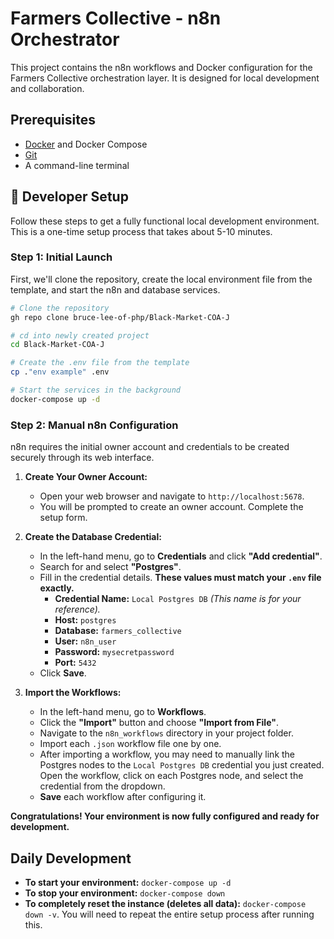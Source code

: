 # Farmers Collective - n8n Orchestrator

This project contains the n8n workflows and Docker configuration for the Farmers Collective orchestration layer. It is designed for local development and collaboration.

## Prerequisites

* [Docker](https://www.docker.com/products/docker-desktop/) and Docker Compose
* [Git](https://git-scm.com/)
* A command-line terminal

## 🚀 Developer Setup

Follow these steps to get a fully functional local development environment. This is a one-time setup process that takes about 5-10 minutes.

### Step 1: Initial Launch

First, we'll clone the repository, create the local environment file from the template, and start the n8n and database services.
```bash
# Clone the repository
gh repo clone bruce-lee-of-php/Black-Market-COA-J
```
```bash
# cd into newly created project
cd Black-Market-COA-J
```
```bash
# Create the .env file from the template
cp ."env example" .env
```
```bash
# Start the services in the background
docker-compose up -d
```
### Step 2: Manual n8n Configuration

n8n requires the initial owner account and credentials to be created securely through its web interface.

1.  **Create Your Owner Account:**
    * Open your web browser and navigate to `http://localhost:5678`.
    * You will be prompted to create an owner account. Complete the setup form.

2.  **Create the Database Credential:**
    * In the left-hand menu, go to **Credentials** and click **"Add credential"**.
    * Search for and select **"Postgres"**.
    * Fill in the credential details. **These values must match your `.env` file exactly.**
        * **Credential Name:** `Local Postgres DB` *(This name is for your reference).*
        * **Host:** `postgres`
        * **Database:** `farmers_collective`
        * **User:** `n8n_user`
        * **Password:** `mysecretpassword`
        * **Port:** `5432`
    * Click **Save**.

3.  **Import the Workflows:**
    * In the left-hand menu, go to **Workflows**.
    * Click the **"Import"** button and choose **"Import from File"**.
    * Navigate to the `n8n_workflows` directory in your project folder.
    * Import each `.json` workflow file one by one.
    * After importing a workflow, you may need to manually link the Postgres nodes to the `Local Postgres DB` credential you just created. Open the workflow, click on each Postgres node, and select the credential from the dropdown.
    * **Save** each workflow after configuring it.

**Congratulations! Your environment is now fully configured and ready for development.**

## Daily Development

* **To start your environment:** `docker-compose up -d`
* **To stop your environment:** `docker-compose down`
* **To completely reset the instance (deletes all data):** `docker-compose down -v`. You will need to repeat the entire setup process after running this.

